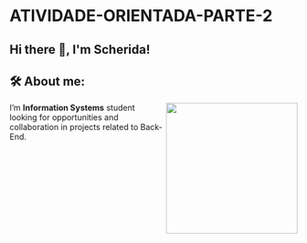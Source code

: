 # ATIVIDADE-ORIENTADA-PARTE-2

## Hi there 👋, I'm Scherida!

## 🛠 About me:

<img align='right' src="https://media.giphy.com/media/L1R1tvI9svkIWwpVYr/giphy.gif" width="230"> 

<p align="left"> 
  I’m <strong>Information Systems</strong> student looking for opportunities and collaboration in projects related to Back-End.
</p>